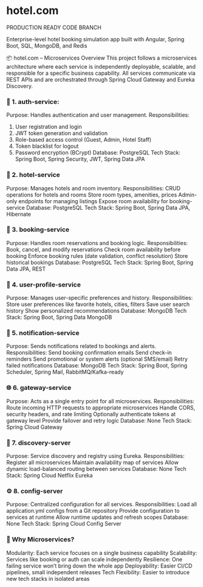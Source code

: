 # hotel.com

PRODUCTION READY CODE BRANCH

Enterprise-level hotel booking simulation app built with Angular, Spring Boot, SQL, MongoDB, and Redis


📦 hotel.com – Microservices Overview
This project follows a microservices architecture where each service is independently deployable, scalable, and responsible for a specific business capability. All services communicate via REST APIs and are orchestrated through Spring Cloud Gateway and Eureka Discovery.

### 🔐 1. auth-service: 
Purpose: Handles authentication and user management.
Responsibilities:
  1) User registration and login
  2) JWT token generation and validation
  3) Role-based access control (Guest, Admin, Hotel Staff)
  4) Token blacklist for logout
  5) Password encryption (BCrypt)
Database: PostgreSQL
Tech Stack: Spring Boot, Spring Security, JWT, Spring Data JPA


### 🏨 2. hotel-service
Purpose: Manages hotels and room inventory.
Responsibilities:
CRUD operations for hotels and rooms
Store room types, amenities, prices
Admin-only endpoints for managing listings
Expose room availability for booking-service
Database: PostgreSQL
Tech Stack: Spring Boot, Spring Data JPA, Hibernate


### 📆 3. booking-service
Purpose: Handles room reservations and booking logic.
Responsibilities:
Book, cancel, and modify reservations
Check room availability before booking
Enforce booking rules (date validation, conflict resolution)
Store historical bookings
Database: PostgreSQL
Tech Stack: Spring Boot, Spring Data JPA, REST


### 👤 4. user-profile-service
Purpose: Manages user-specific preferences and history.
Responsibilities:
Store user preferences like favorite hotels, cities, filters
Save user search history
Show personalized recommendations
Database: MongoDB
Tech Stack: Spring Boot, Spring Data MongoDB

### 📣 5. notification-service
Purpose: Sends notifications related to bookings and alerts.
Responsibilities:
Send booking confirmation emails
Send check-in reminders
Send promotional or system alerts (optional SMS/email)
Retry failed notifications
Database: MongoDB
Tech Stack: Spring Boot, Spring Scheduler, Spring Mail, RabbitMQ/Kafka-ready


### 🌐 6. gateway-service
Purpose: Acts as a single entry point for all microservices.
Responsibilities:
Route incoming HTTP requests to appropriate microservices
Handle CORS, security headers, and rate limiting
Optionally authenticate tokens at gateway level
Provide failover and retry logic
Database: None
Tech Stack: Spring Cloud Gateway


### 📡 7. discovery-server
Purpose: Service discovery and registry using Eureka.
Responsibilities:
Register all microservices
Maintain availability map of services
Allow dynamic load-balanced routing between services
Database: None
Tech Stack: Spring Cloud Netflix Eureka


### ⚙️ 8. config-server
Purpose: Centralized configuration for all services.
Responsibilities:
Load all application.yml configs from a Git repository
Provide configuration to services at runtime
Allow runtime updates and refresh scopes
Database: None
Tech Stack: Spring Cloud Config Server

### 🧠 Why Microservices?
Modularity: Each service focuses on a single business capability
Scalability: Services like booking or auth can scale independently
Resilience: One failing service won’t bring down the whole app
Deployability: Easier CI/CD pipelines, small independent releases
Tech Flexibility: Easier to introduce new tech stacks in isolated areas





